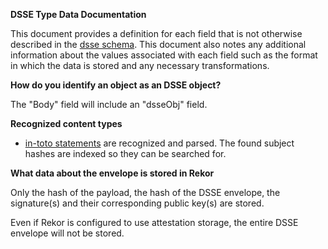 **DSSE Type Data Documentation**

This document provides a definition for each field that is not otherwise described in the [dsse
schema](https://github.com/sigstore/rekor/blob/main/pkg/types/dsse/v0.0.1/dsse_v0_0_1_schema.json). This
document also notes any additional information about the values
associated with each field such as the format in which the data is
stored and any necessary transformations.

**How do you identify an object as an DSSE object?**

The "Body" field will include an "dsseObj" field.

**Recognized content types**

- [in-toto
  statements](https://github.com/in-toto/attestation/tree/main/spec#statement)
  are recognized and parsed. The found subject hashes are indexed so
  they can be searched for.

**What data about the envelope is stored in Rekor**

Only the hash of the payload, the hash of the DSSE envelope, the signature(s)
and their corresponding public key(s) are stored.

Even if Rekor is configured to use attestation storage, the entire DSSE
envelope will not be stored.
